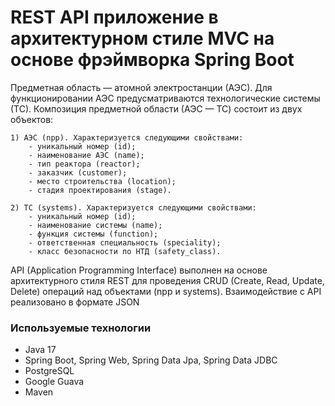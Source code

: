 # <nps-service> REST API приложение в архитектурном стиле MVC на основе фрэймворка Spring Boot

Предметная область — атомной электростанции (АЭС). 
Для функционировании АЭС предусматриваются технологические системы (ТС).
Композиция предметной области (АЭС — ТС) состоит из двух объектов:

	1) АЭС (npp). Характеризуется следующими свойствами:	
		- уникальный номер (id);
		- наименование АЭС (name);
		- тип реактора (reactor);
		- заказчик (customer);
		- место строительства (location);
		- стадия проектирования (stage).

	2) ТС (systems). Характеризуется следующими свойствами:
		- уникальный номер (id);
		- наименование системы (name);
		- функция системы (function);
		- ответственная специальность (speciality);
		- класс безопасности по НТД (safety_class).

API (Application Programming Interface) выполнен на основе архитектурного стиля REST для проведения CRUD (Create, Read, Update, Delete) операций над объектами (npp и systems). Взаимодействие с API реализовано в формате JSON
	
### Используемые технологии
  
  - Java 17
  - Spring Boot, Spring Web, Spring Data Jpa, Spring Data JDBC
  - PostgreSQL
  - Google Guava
  - Maven
